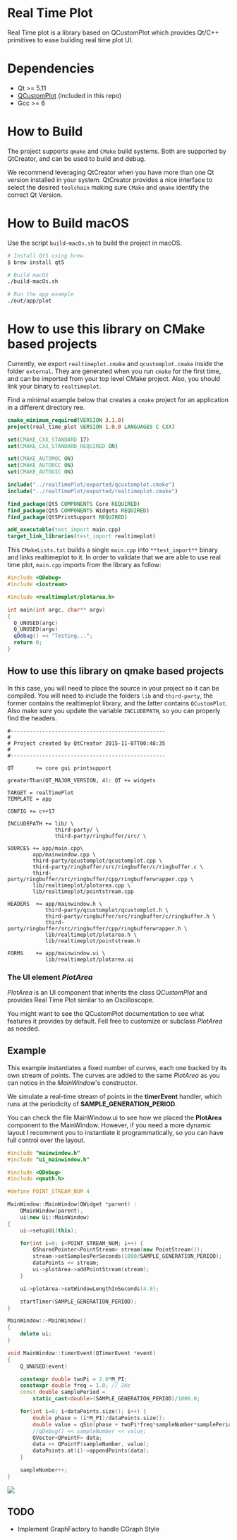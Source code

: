 # Real Time Plot

Real Time plot is a library based on QCustomPlot which provides Qt/C++ primitives to ease building real time plot UI.

# Dependencies

* Qt >= 5.11
* [QCustomPlot](http://www.qcustomplot.com/index.php/introduction) (included in this repo)
* Gcc >= 6

# How to Build

The project supports `qmake` and `CMake` build systems. Both are supported by QtCreator, and can be used to build and debug.

We recommend leveraging QtCreator when you have more than one Qt version installed in your system. QtCreator provides a nice interface to select the desired `toolchain` making sure `CMake` and `qmake` identify the correct Qt Version.

# How to Build macOS

Use the script `build-macOs.sh` to build the project in macOS.

```bash
# Install Qt5 using brew.
$ brew install qt5

# Build macOS
./build-macOs.sh

# Run the app example
./out/app/plot
```


# How to use this library on CMake based projects

Currently, we export `realtimeplot.cmake`  and `qcustomplot.cmake` inside the folder `external`. They are generated when you run `cmake` for the first time, and can be imported from your top level CMake project. Also, you should link your binary to `realtimeplot`.

Find a minimal example below that creates a `cmake` project for an application in a different directory ree.

```cmake
cmake_minimum_required(VERSION 3.1.0)
project(real_time_plot VERSION 1.0.0 LANGUAGES C CXX)

set(CMAKE_CXX_STANDARD 17)
set(CMAKE_CXX_STANDARD_REQUIRED ON)

set(CMAKE_AUTOMOC ON)
set(CMAKE_AUTORCC ON)
set(CMAKE_AUTOUIC ON)

include("../realTimePlot/exported/qcustomplot.cmake")
include("../realTimePlot/exported/realtimeplot.cmake")

find_package(Qt5 COMPONENTS Core REQUIRED)
find_package(Qt5 COMPONENTS Widgets REQUIRED)
find_package(Qt5PrintSupport REQUIRED)

add_executable(test_import main.cpp)
target_link_libraries(test_import realtimeplot)
```

This `CMakeLists.txt` builds a single `main.cpp` into `**test_import**` binary and links realtimeplot to it. In order to validate that we are able to use real time plot, `main.cpp` imports from the library as follow:


```cpp
#include <QDebug>
#include <iostream>

#include <realtimeplot/plotarea.h>

int main(int argc, char** argv)
{
  Q_UNUSED(argc)
  Q_UNUSED(argv)
  qDebug() << "Testing...";
  return 0;
}
```

## How to use this library on qmake based projects

In this case, you will need to place the source in your project so it can be compiled. You will need
to include the folders `lib` and `third-party`, the former contains the realtimeplot library, and the latter contains `QCustomPlot`. Also make sure you update the variable `INCLUDEPATH`, so you can properly find the headers.

```make
#-------------------------------------------------
#
# Project created by QtCreator 2015-11-07T00:48:35
#
#-------------------------------------------------

QT       += core gui printsupport

greaterThan(QT_MAJOR_VERSION, 4): QT += widgets

TARGET = realTimePlot
TEMPLATE = app

CONFIG += c++17

INCLUDEPATH += lib/ \
               third-party/ \
               third-party/ringbuffer/src/ \

SOURCES += app/main.cpp\
        app/mainwindow.cpp \
        third-party/qcustomplot/qcustomplot.cpp \
        third-party/ringbuffer/src/ringbuffer/c/ringbuffer.c \
        third-party/ringbuffer/src/ringbuffer/cpp/ringbufferwrapper.cpp \
        lib/realtimeplot/plotarea.cpp \
        lib/realtimeplot/pointstream.cpp

HEADERS  += app/mainwindow.h \
            third-party/qcustomplot/qcustomplot.h \
            third-party/ringbuffer/src/ringbuffer/c/ringbuffer.h \
            third-party/ringbuffer/src/ringbuffer/cpp/ringbufferwrapper.h \
            lib/realtimeplot/plotarea.h \
            lib/realtimeplot/pointstream.h

FORMS    += app/mainwindow.ui \
            lib/realtimeplot/plotarea.ui
```

### The UI element *PlotArea*

*PlotArea* is an UI component that inherits the class *QCustomPlot* and provides Real Time Plot similar to an Oscilloscope.

You might want to see the QCustomPlot documentation to see what features it provides by default. Fell free to customize or subclass *PlotArea* as needed.

## Example

This example instantiates a fixed number of curves, each one backed by its own stream of points. The curves are added to the same *PlotArea* as you can notice in the *MainWindow*'s constructor.

We simulate a real-time stream of points in the **timerEvent** handler, which runs at the periodicity of **SAMPLE_GENERATION_PERIOD**.

You can check the file MainWindow.ui to see how we placed the **PlotArea** component to the MainWindow. However, if you need a more dynamic layout I recomment you to instantiate it programmatically, so you can have full control over the layout.

```c++
#include "mainwindow.h"
#include "ui_mainwindow.h"

#include <QDebug>
#include <qmath.h>

#define POINT_STREAM_NUM 4

MainWindow::MainWindow(QWidget *parent) :
    QMainWindow(parent),
    ui(new Ui::MainWindow)
{
    ui->setupUi(this);

    for(int i=0; i<POINT_STREAM_NUM; i++) {
        QSharedPointer<PointStream> stream(new PointStream());
        stream->setSamplesPerSeconds(1000/SAMPLE_GENERATION_PERIOD);
        dataPoints << stream;
        ui->plotArea->addPointStream(stream);
    }

    ui->plotArea->setWindowLengthInSeconds(4.0);

    startTimer(SAMPLE_GENERATION_PERIOD);
}

MainWindow::~MainWindow()
{
    delete ui;
}

void MainWindow::timerEvent(QTimerEvent *event)
{
    Q_UNUSED(event)

    constexpr double twoPi = 2.0*M_PI;
    constexpr double freq = 1.0; // 2Hz
    const double samplePeriod =
        static_cast<double>(SAMPLE_GENERATION_PERIOD)/1000.0;

    for(int i=0; i<dataPoints.size(); i++) {
        double phase = (i*M_PI)/dataPoints.size();
        double value = qSin(phase + twoPi*freq*sampleNumber*samplePeriod);
        //qDebug() << sampleNumber << value;
        QVector<QPointF> data;
        data << QPointF(sampleNumber, value);
        dataPoints.at(i)->appendPoints(data);
    }

    sampleNumber++;
}

```

![](example.gif)

## TODO

* Implement GraphFactory to handle CGraph Style

